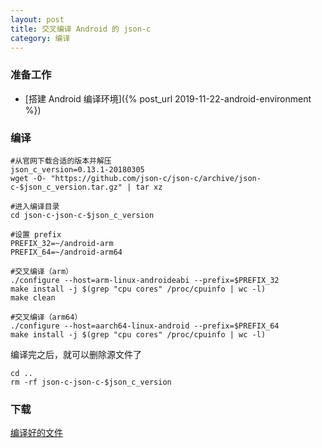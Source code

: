 ```yaml
---
layout: post
title: 交叉编译 Android 的 json-c
category: 编译
---
```


### 准备工作
- [搭建 Android 编译环境]({% post_url 2019-11-22-android-environment %})

### 编译
```shell
#从官网下载合适的版本并解压
json_c_version=0.13.1-20180305
wget -O- "https://github.com/json-c/json-c/archive/json-c-$json_c_version.tar.gz" | tar xz

#进入编译目录
cd json-c-json-c-$json_c_version

#设置 prefix
PREFIX_32=~/android-arm
PREFIX_64=~/android-arm64

#交叉编译（arm）
./configure --host=arm-linux-androideabi --prefix=$PREFIX_32
make install -j $(grep "cpu cores" /proc/cpuinfo | wc -l)
make clean

#交叉编译（arm64）
./configure --host=aarch64-linux-android --prefix=$PREFIX_64
make install -j $(grep "cpu cores" /proc/cpuinfo | wc -l)
```

编译完之后，就可以删除源文件了
```shell
cd ..
rm -rf json-c-json-c-$json_c_version
```

### 下载
[编译好的文件](/assets/android-json-c.tgz)
